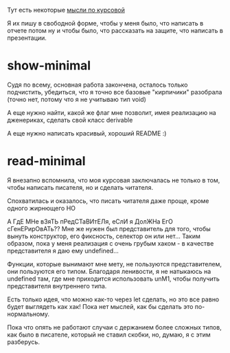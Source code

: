 Тут есть некоторые [мысли по курсовой](https://docs.google.com/document/d/1xjLKAkinbv5_SlKIQW87ZD2QaNcFBvBcb8TS5rksiNM/edit?usp=sharing)

Я их пишу в свободной форме, чтобы у меня было, что написать в отчете потом ну и чтобы было, что рассказать на защите, что написать в презентации.

# show-minimal

Судя по всему, основная работа закончена, осталось только подчистить, убедиться, что я точно все базовые "кирпичики" разобрала (точно нет, потому что я не учитываю тип void)

А еще нужно найти, какой же флаг мне позволит, имея реализацию на дженериках, сделать свой класс derivable

А еще нужно написать красивый, хороший README :)

# read-minimal

Я внезапно вспомнила, что моя курсовая заключалась не только в том, чтобы написать писателя, но и сделать читателя.

Спохватилась и оказалось, что писать читателя даже проще, кроме одного жирнющего НО

А ГдЕ МНе вЗяТЬ пРедСТаВИтЕЛя, еСлИ я ДолЖНа ЕгО сГенЕРирОвАТь??
Мне же нужен был представитель для того, чтобы вынуть конструктор, его фиксность, селектор он или нет...
Таким образом, пока у меня реализация с очень грубым хаком - в качестве представителя я даю ему undefined...

Функции, которые вынимают мне мету, не пользуются представителем, они пользуются его типом. Благодаря ленивости, я не натыкаюсь на undefined там, где мне приходится использовать unM1, чтобы получить представителя внутреннего типа.

Есть только идея, что можно как-то через let сделать, но это все равно будет выглядеть как хак! Пока нет мыслей, как бы сделать это по-нормальному.

Пока что опять не работают случаи с держанием более сложных типов, как было в писателе, который не ставил скобки, но, думаю, я с этим разберусь.
